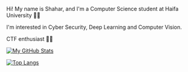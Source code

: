 
<!--
**shahar0809/shahar0809** is a ✨ _special_ ✨ repository because its `README.md` (this file) appears on your GitHub profile.

Here are some ideas to get you started:

- 🔭 I’m currently working on ...
- 🌱 I’m currently learning ...
- 👯 I’m looking to collaborate on ...
- 🤔 I’m looking for help with ...
- 💬 Ask me about ...
- 📫 How to reach me: ...
- 😄 Pronouns: ...
- ⚡ Fun fact: ...
-->

Hi! My name is Shahar, and I'm a Computer Science student at Haifa University 👩‍🎓

I'm interested in Cyber Security, Deep Learning and Computer Vision.

CTF enthusiast 👩‍💻

[![My GitHub Stats](https://github-readme-stats.vercel.app/api/?username=shahar0809&count_private=true&theme=tokyonight&showicons=true)]()


[![Top Langs](https://github-readme-stats.vercel.app/api/top-langs/?username=shahar0809)](https://github.com/anuraghazra/github-readme-stats)
